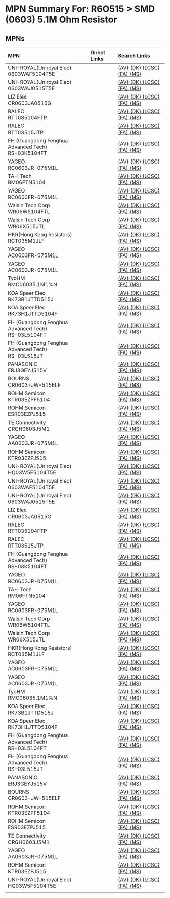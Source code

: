



# MPN Summary For: R6O515 > SMD (0603) 5.1M Ohm Resistor

## MPNs
  

|MPN|Direct Links|Search Links|
| :--- | :--- | :--- |
|UNI-ROYAL(Uniroyal Elec)<br>0603WAF5104T5E||[(AV) ](https://www.avnet.com/shop/us/search/0603WAF5104T5E)[(DK) ](https://www.digikey.co.uk/en/products/result?s=0603WAF5104T5E)[(LCSC) ](https://www.lcsc.com/search?q=0603WAF5104T5E)[(FA) ](https://uk.farnell.com/search?st=0603WAF5104T5E)[(MS) ](https://www.mouser.com/c/?q=0603WAF5104T5E)|
|UNI-ROYAL(Uniroyal Elec)<br>0603WAJ0515T5E||[(AV) ](https://www.avnet.com/shop/us/search/0603WAJ0515T5E)[(DK) ](https://www.digikey.co.uk/en/products/result?s=0603WAJ0515T5E)[(LCSC) ](https://www.lcsc.com/search?q=0603WAJ0515T5E)[(FA) ](https://uk.farnell.com/search?st=0603WAJ0515T5E)[(MS) ](https://www.mouser.com/c/?q=0603WAJ0515T5E)|
|LIZ Elec<br>CR0603JA0515G||[(AV) ](https://www.avnet.com/shop/us/search/CR0603JA0515G)[(DK) ](https://www.digikey.co.uk/en/products/result?s=CR0603JA0515G)[(LCSC) ](https://www.lcsc.com/search?q=CR0603JA0515G)[(FA) ](https://uk.farnell.com/search?st=CR0603JA0515G)[(MS) ](https://www.mouser.com/c/?q=CR0603JA0515G)|
|RALEC<br>RTT035104FTP||[(AV) ](https://www.avnet.com/shop/us/search/RTT035104FTP)[(DK) ](https://www.digikey.co.uk/en/products/result?s=RTT035104FTP)[(LCSC) ](https://www.lcsc.com/search?q=RTT035104FTP)[(FA) ](https://uk.farnell.com/search?st=RTT035104FTP)[(MS) ](https://www.mouser.com/c/?q=RTT035104FTP)|
|RALEC<br>RTT03515JTP||[(AV) ](https://www.avnet.com/shop/us/search/RTT03515JTP)[(DK) ](https://www.digikey.co.uk/en/products/result?s=RTT03515JTP)[(LCSC) ](https://www.lcsc.com/search?q=RTT03515JTP)[(FA) ](https://uk.farnell.com/search?st=RTT03515JTP)[(MS) ](https://www.mouser.com/c/?q=RTT03515JTP)|
|FH (Guangdong Fenghua Advanced Tech)<br>RS-03K5104FT||[(AV) ](https://www.avnet.com/shop/us/search/RS-03K5104FT)[(DK) ](https://www.digikey.co.uk/en/products/result?s=RS-03K5104FT)[(LCSC) ](https://www.lcsc.com/search?q=RS-03K5104FT)[(FA) ](https://uk.farnell.com/search?st=RS-03K5104FT)[(MS) ](https://www.mouser.com/c/?q=RS-03K5104FT)|
|YAGEO<br>RC0603JR-075M1L||[(AV) ](https://www.avnet.com/shop/us/search/RC0603JR-075M1L)[(DK) ](https://www.digikey.co.uk/en/products/result?s=RC0603JR-075M1L)[(LCSC) ](https://www.lcsc.com/search?q=RC0603JR-075M1L)[(FA) ](https://uk.farnell.com/search?st=RC0603JR-075M1L)[(MS) ](https://www.mouser.com/c/?q=RC0603JR-075M1L)|
|TA-I Tech<br>RM06FTN5104||[(AV) ](https://www.avnet.com/shop/us/search/RM06FTN5104)[(DK) ](https://www.digikey.co.uk/en/products/result?s=RM06FTN5104)[(LCSC) ](https://www.lcsc.com/search?q=RM06FTN5104)[(FA) ](https://uk.farnell.com/search?st=RM06FTN5104)[(MS) ](https://www.mouser.com/c/?q=RM06FTN5104)|
|YAGEO<br>RC0603FR-075M1L||[(AV) ](https://www.avnet.com/shop/us/search/RC0603FR-075M1L)[(DK) ](https://www.digikey.co.uk/en/products/result?s=RC0603FR-075M1L)[(LCSC) ](https://www.lcsc.com/search?q=RC0603FR-075M1L)[(FA) ](https://uk.farnell.com/search?st=RC0603FR-075M1L)[(MS) ](https://www.mouser.com/c/?q=RC0603FR-075M1L)|
|Walsin Tech Corp<br>WR06W5104FTL||[(AV) ](https://www.avnet.com/shop/us/search/WR06W5104FTL)[(DK) ](https://www.digikey.co.uk/en/products/result?s=WR06W5104FTL)[(LCSC) ](https://www.lcsc.com/search?q=WR06W5104FTL)[(FA) ](https://uk.farnell.com/search?st=WR06W5104FTL)[(MS) ](https://www.mouser.com/c/?q=WR06W5104FTL)|
|Walsin Tech Corp<br>WR06X515JTL||[(AV) ](https://www.avnet.com/shop/us/search/WR06X515JTL)[(DK) ](https://www.digikey.co.uk/en/products/result?s=WR06X515JTL)[(LCSC) ](https://www.lcsc.com/search?q=WR06X515JTL)[(FA) ](https://uk.farnell.com/search?st=WR06X515JTL)[(MS) ](https://www.mouser.com/c/?q=WR06X515JTL)|
|HKR(Hong Kong Resistors)<br>RCT035M1JLF||[(AV) ](https://www.avnet.com/shop/us/search/RCT035M1JLF)[(DK) ](https://www.digikey.co.uk/en/products/result?s=RCT035M1JLF)[(LCSC) ](https://www.lcsc.com/search?q=RCT035M1JLF)[(FA) ](https://uk.farnell.com/search?st=RCT035M1JLF)[(MS) ](https://www.mouser.com/c/?q=RCT035M1JLF)|
|YAGEO<br>AC0603FR-075M1L||[(AV) ](https://www.avnet.com/shop/us/search/AC0603FR-075M1L)[(DK) ](https://www.digikey.co.uk/en/products/result?s=AC0603FR-075M1L)[(LCSC) ](https://www.lcsc.com/search?q=AC0603FR-075M1L)[(FA) ](https://uk.farnell.com/search?st=AC0603FR-075M1L)[(MS) ](https://www.mouser.com/c/?q=AC0603FR-075M1L)|
|YAGEO<br>AC0603JR-075M1L||[(AV) ](https://www.avnet.com/shop/us/search/AC0603JR-075M1L)[(DK) ](https://www.digikey.co.uk/en/products/result?s=AC0603JR-075M1L)[(LCSC) ](https://www.lcsc.com/search?q=AC0603JR-075M1L)[(FA) ](https://uk.farnell.com/search?st=AC0603JR-075M1L)[(MS) ](https://www.mouser.com/c/?q=AC0603JR-075M1L)|
|TyoHM<br>RMC06035.1M1%N||[(AV) ](https://www.avnet.com/shop/us/search/RMC06035.1M1%N)[(DK) ](https://www.digikey.co.uk/en/products/result?s=RMC06035.1M1%N)[(LCSC) ](https://www.lcsc.com/search?q=RMC06035.1M1%N)[(FA) ](https://uk.farnell.com/search?st=RMC06035.1M1%N)[(MS) ](https://www.mouser.com/c/?q=RMC06035.1M1%N)|
|KOA Speer Elec<br>RK73B1JTTD515J||[(AV) ](https://www.avnet.com/shop/us/search/RK73B1JTTD515J)[(DK) ](https://www.digikey.co.uk/en/products/result?s=RK73B1JTTD515J)[(LCSC) ](https://www.lcsc.com/search?q=RK73B1JTTD515J)[(FA) ](https://uk.farnell.com/search?st=RK73B1JTTD515J)[(MS) ](https://www.mouser.com/c/?q=RK73B1JTTD515J)|
|KOA Speer Elec<br>RK73H1JTTD5104F||[(AV) ](https://www.avnet.com/shop/us/search/RK73H1JTTD5104F)[(DK) ](https://www.digikey.co.uk/en/products/result?s=RK73H1JTTD5104F)[(LCSC) ](https://www.lcsc.com/search?q=RK73H1JTTD5104F)[(FA) ](https://uk.farnell.com/search?st=RK73H1JTTD5104F)[(MS) ](https://www.mouser.com/c/?q=RK73H1JTTD5104F)|
|FH (Guangdong Fenghua Advanced Tech)<br>RS-03L5104FT||[(AV) ](https://www.avnet.com/shop/us/search/RS-03L5104FT)[(DK) ](https://www.digikey.co.uk/en/products/result?s=RS-03L5104FT)[(LCSC) ](https://www.lcsc.com/search?q=RS-03L5104FT)[(FA) ](https://uk.farnell.com/search?st=RS-03L5104FT)[(MS) ](https://www.mouser.com/c/?q=RS-03L5104FT)|
|FH (Guangdong Fenghua Advanced Tech)<br>RS-03L515JT||[(AV) ](https://www.avnet.com/shop/us/search/RS-03L515JT)[(DK) ](https://www.digikey.co.uk/en/products/result?s=RS-03L515JT)[(LCSC) ](https://www.lcsc.com/search?q=RS-03L515JT)[(FA) ](https://uk.farnell.com/search?st=RS-03L515JT)[(MS) ](https://www.mouser.com/c/?q=RS-03L515JT)|
|PANASONIC<br>ERJ3GEYJ515V||[(AV) ](https://www.avnet.com/shop/us/search/ERJ3GEYJ515V)[(DK) ](https://www.digikey.co.uk/en/products/result?s=ERJ3GEYJ515V)[(LCSC) ](https://www.lcsc.com/search?q=ERJ3GEYJ515V)[(FA) ](https://uk.farnell.com/search?st=ERJ3GEYJ515V)[(MS) ](https://www.mouser.com/c/?q=ERJ3GEYJ515V)|
|BOURNS<br>CR0603-JW-515ELF||[(AV) ](https://www.avnet.com/shop/us/search/CR0603-JW-515ELF)[(DK) ](https://www.digikey.co.uk/en/products/result?s=CR0603-JW-515ELF)[(LCSC) ](https://www.lcsc.com/search?q=CR0603-JW-515ELF)[(FA) ](https://uk.farnell.com/search?st=CR0603-JW-515ELF)[(MS) ](https://www.mouser.com/c/?q=CR0603-JW-515ELF)|
|ROHM Semicon<br>KTR03EZPF5104||[(AV) ](https://www.avnet.com/shop/us/search/KTR03EZPF5104)[(DK) ](https://www.digikey.co.uk/en/products/result?s=KTR03EZPF5104)[(LCSC) ](https://www.lcsc.com/search?q=KTR03EZPF5104)[(FA) ](https://uk.farnell.com/search?st=KTR03EZPF5104)[(MS) ](https://www.mouser.com/c/?q=KTR03EZPF5104)|
|ROHM Semicon<br>ESR03EZPJ515||[(AV) ](https://www.avnet.com/shop/us/search/ESR03EZPJ515)[(DK) ](https://www.digikey.co.uk/en/products/result?s=ESR03EZPJ515)[(LCSC) ](https://www.lcsc.com/search?q=ESR03EZPJ515)[(FA) ](https://uk.farnell.com/search?st=ESR03EZPJ515)[(MS) ](https://www.mouser.com/c/?q=ESR03EZPJ515)|
|TE Connectivity<br>CRGH0603J5M1||[(AV) ](https://www.avnet.com/shop/us/search/CRGH0603J5M1)[(DK) ](https://www.digikey.co.uk/en/products/result?s=CRGH0603J5M1)[(LCSC) ](https://www.lcsc.com/search?q=CRGH0603J5M1)[(FA) ](https://uk.farnell.com/search?st=CRGH0603J5M1)[(MS) ](https://www.mouser.com/c/?q=CRGH0603J5M1)|
|YAGEO<br>AA0603JR-075M1L||[(AV) ](https://www.avnet.com/shop/us/search/AA0603JR-075M1L)[(DK) ](https://www.digikey.co.uk/en/products/result?s=AA0603JR-075M1L)[(LCSC) ](https://www.lcsc.com/search?q=AA0603JR-075M1L)[(FA) ](https://uk.farnell.com/search?st=AA0603JR-075M1L)[(MS) ](https://www.mouser.com/c/?q=AA0603JR-075M1L)|
|ROHM Semicon<br>KTR03EZPJ515||[(AV) ](https://www.avnet.com/shop/us/search/KTR03EZPJ515)[(DK) ](https://www.digikey.co.uk/en/products/result?s=KTR03EZPJ515)[(LCSC) ](https://www.lcsc.com/search?q=KTR03EZPJ515)[(FA) ](https://uk.farnell.com/search?st=KTR03EZPJ515)[(MS) ](https://www.mouser.com/c/?q=KTR03EZPJ515)|
|UNI-ROYAL(Uniroyal Elec)<br>HQ03W5F5104T5E||[(AV) ](https://www.avnet.com/shop/us/search/HQ03W5F5104T5E)[(DK) ](https://www.digikey.co.uk/en/products/result?s=HQ03W5F5104T5E)[(LCSC) ](https://www.lcsc.com/search?q=HQ03W5F5104T5E)[(FA) ](https://uk.farnell.com/search?st=HQ03W5F5104T5E)[(MS) ](https://www.mouser.com/c/?q=HQ03W5F5104T5E)|
|UNI-ROYAL(Uniroyal Elec)<br>0603WAF5104T5E||[(AV) ](https://www.avnet.com/shop/us/search/0603WAF5104T5E)[(DK) ](https://www.digikey.co.uk/en/products/result?s=0603WAF5104T5E)[(LCSC) ](https://www.lcsc.com/search?q=0603WAF5104T5E)[(FA) ](https://uk.farnell.com/search?st=0603WAF5104T5E)[(MS) ](https://www.mouser.com/c/?q=0603WAF5104T5E)|
|UNI-ROYAL(Uniroyal Elec)<br>0603WAJ0515T5E||[(AV) ](https://www.avnet.com/shop/us/search/0603WAJ0515T5E)[(DK) ](https://www.digikey.co.uk/en/products/result?s=0603WAJ0515T5E)[(LCSC) ](https://www.lcsc.com/search?q=0603WAJ0515T5E)[(FA) ](https://uk.farnell.com/search?st=0603WAJ0515T5E)[(MS) ](https://www.mouser.com/c/?q=0603WAJ0515T5E)|
|LIZ Elec<br>CR0603JA0515G||[(AV) ](https://www.avnet.com/shop/us/search/CR0603JA0515G)[(DK) ](https://www.digikey.co.uk/en/products/result?s=CR0603JA0515G)[(LCSC) ](https://www.lcsc.com/search?q=CR0603JA0515G)[(FA) ](https://uk.farnell.com/search?st=CR0603JA0515G)[(MS) ](https://www.mouser.com/c/?q=CR0603JA0515G)|
|RALEC<br>RTT035104FTP||[(AV) ](https://www.avnet.com/shop/us/search/RTT035104FTP)[(DK) ](https://www.digikey.co.uk/en/products/result?s=RTT035104FTP)[(LCSC) ](https://www.lcsc.com/search?q=RTT035104FTP)[(FA) ](https://uk.farnell.com/search?st=RTT035104FTP)[(MS) ](https://www.mouser.com/c/?q=RTT035104FTP)|
|RALEC<br>RTT03515JTP||[(AV) ](https://www.avnet.com/shop/us/search/RTT03515JTP)[(DK) ](https://www.digikey.co.uk/en/products/result?s=RTT03515JTP)[(LCSC) ](https://www.lcsc.com/search?q=RTT03515JTP)[(FA) ](https://uk.farnell.com/search?st=RTT03515JTP)[(MS) ](https://www.mouser.com/c/?q=RTT03515JTP)|
|FH (Guangdong Fenghua Advanced Tech)<br>RS-03K5104FT||[(AV) ](https://www.avnet.com/shop/us/search/RS-03K5104FT)[(DK) ](https://www.digikey.co.uk/en/products/result?s=RS-03K5104FT)[(LCSC) ](https://www.lcsc.com/search?q=RS-03K5104FT)[(FA) ](https://uk.farnell.com/search?st=RS-03K5104FT)[(MS) ](https://www.mouser.com/c/?q=RS-03K5104FT)|
|YAGEO<br>RC0603JR-075M1L||[(AV) ](https://www.avnet.com/shop/us/search/RC0603JR-075M1L)[(DK) ](https://www.digikey.co.uk/en/products/result?s=RC0603JR-075M1L)[(LCSC) ](https://www.lcsc.com/search?q=RC0603JR-075M1L)[(FA) ](https://uk.farnell.com/search?st=RC0603JR-075M1L)[(MS) ](https://www.mouser.com/c/?q=RC0603JR-075M1L)|
|TA-I Tech<br>RM06FTN5104||[(AV) ](https://www.avnet.com/shop/us/search/RM06FTN5104)[(DK) ](https://www.digikey.co.uk/en/products/result?s=RM06FTN5104)[(LCSC) ](https://www.lcsc.com/search?q=RM06FTN5104)[(FA) ](https://uk.farnell.com/search?st=RM06FTN5104)[(MS) ](https://www.mouser.com/c/?q=RM06FTN5104)|
|YAGEO<br>RC0603FR-075M1L||[(AV) ](https://www.avnet.com/shop/us/search/RC0603FR-075M1L)[(DK) ](https://www.digikey.co.uk/en/products/result?s=RC0603FR-075M1L)[(LCSC) ](https://www.lcsc.com/search?q=RC0603FR-075M1L)[(FA) ](https://uk.farnell.com/search?st=RC0603FR-075M1L)[(MS) ](https://www.mouser.com/c/?q=RC0603FR-075M1L)|
|Walsin Tech Corp<br>WR06W5104FTL||[(AV) ](https://www.avnet.com/shop/us/search/WR06W5104FTL)[(DK) ](https://www.digikey.co.uk/en/products/result?s=WR06W5104FTL)[(LCSC) ](https://www.lcsc.com/search?q=WR06W5104FTL)[(FA) ](https://uk.farnell.com/search?st=WR06W5104FTL)[(MS) ](https://www.mouser.com/c/?q=WR06W5104FTL)|
|Walsin Tech Corp<br>WR06X515JTL||[(AV) ](https://www.avnet.com/shop/us/search/WR06X515JTL)[(DK) ](https://www.digikey.co.uk/en/products/result?s=WR06X515JTL)[(LCSC) ](https://www.lcsc.com/search?q=WR06X515JTL)[(FA) ](https://uk.farnell.com/search?st=WR06X515JTL)[(MS) ](https://www.mouser.com/c/?q=WR06X515JTL)|
|HKR(Hong Kong Resistors)<br>RCT035M1JLF||[(AV) ](https://www.avnet.com/shop/us/search/RCT035M1JLF)[(DK) ](https://www.digikey.co.uk/en/products/result?s=RCT035M1JLF)[(LCSC) ](https://www.lcsc.com/search?q=RCT035M1JLF)[(FA) ](https://uk.farnell.com/search?st=RCT035M1JLF)[(MS) ](https://www.mouser.com/c/?q=RCT035M1JLF)|
|YAGEO<br>AC0603FR-075M1L||[(AV) ](https://www.avnet.com/shop/us/search/AC0603FR-075M1L)[(DK) ](https://www.digikey.co.uk/en/products/result?s=AC0603FR-075M1L)[(LCSC) ](https://www.lcsc.com/search?q=AC0603FR-075M1L)[(FA) ](https://uk.farnell.com/search?st=AC0603FR-075M1L)[(MS) ](https://www.mouser.com/c/?q=AC0603FR-075M1L)|
|YAGEO<br>AC0603JR-075M1L||[(AV) ](https://www.avnet.com/shop/us/search/AC0603JR-075M1L)[(DK) ](https://www.digikey.co.uk/en/products/result?s=AC0603JR-075M1L)[(LCSC) ](https://www.lcsc.com/search?q=AC0603JR-075M1L)[(FA) ](https://uk.farnell.com/search?st=AC0603JR-075M1L)[(MS) ](https://www.mouser.com/c/?q=AC0603JR-075M1L)|
|TyoHM<br>RMC06035.1M1%N||[(AV) ](https://www.avnet.com/shop/us/search/RMC06035.1M1%N)[(DK) ](https://www.digikey.co.uk/en/products/result?s=RMC06035.1M1%N)[(LCSC) ](https://www.lcsc.com/search?q=RMC06035.1M1%N)[(FA) ](https://uk.farnell.com/search?st=RMC06035.1M1%N)[(MS) ](https://www.mouser.com/c/?q=RMC06035.1M1%N)|
|KOA Speer Elec<br>RK73B1JTTD515J||[(AV) ](https://www.avnet.com/shop/us/search/RK73B1JTTD515J)[(DK) ](https://www.digikey.co.uk/en/products/result?s=RK73B1JTTD515J)[(LCSC) ](https://www.lcsc.com/search?q=RK73B1JTTD515J)[(FA) ](https://uk.farnell.com/search?st=RK73B1JTTD515J)[(MS) ](https://www.mouser.com/c/?q=RK73B1JTTD515J)|
|KOA Speer Elec<br>RK73H1JTTD5104F||[(AV) ](https://www.avnet.com/shop/us/search/RK73H1JTTD5104F)[(DK) ](https://www.digikey.co.uk/en/products/result?s=RK73H1JTTD5104F)[(LCSC) ](https://www.lcsc.com/search?q=RK73H1JTTD5104F)[(FA) ](https://uk.farnell.com/search?st=RK73H1JTTD5104F)[(MS) ](https://www.mouser.com/c/?q=RK73H1JTTD5104F)|
|FH (Guangdong Fenghua Advanced Tech)<br>RS-03L5104FT||[(AV) ](https://www.avnet.com/shop/us/search/RS-03L5104FT)[(DK) ](https://www.digikey.co.uk/en/products/result?s=RS-03L5104FT)[(LCSC) ](https://www.lcsc.com/search?q=RS-03L5104FT)[(FA) ](https://uk.farnell.com/search?st=RS-03L5104FT)[(MS) ](https://www.mouser.com/c/?q=RS-03L5104FT)|
|FH (Guangdong Fenghua Advanced Tech)<br>RS-03L515JT||[(AV) ](https://www.avnet.com/shop/us/search/RS-03L515JT)[(DK) ](https://www.digikey.co.uk/en/products/result?s=RS-03L515JT)[(LCSC) ](https://www.lcsc.com/search?q=RS-03L515JT)[(FA) ](https://uk.farnell.com/search?st=RS-03L515JT)[(MS) ](https://www.mouser.com/c/?q=RS-03L515JT)|
|PANASONIC<br>ERJ3GEYJ515V||[(AV) ](https://www.avnet.com/shop/us/search/ERJ3GEYJ515V)[(DK) ](https://www.digikey.co.uk/en/products/result?s=ERJ3GEYJ515V)[(LCSC) ](https://www.lcsc.com/search?q=ERJ3GEYJ515V)[(FA) ](https://uk.farnell.com/search?st=ERJ3GEYJ515V)[(MS) ](https://www.mouser.com/c/?q=ERJ3GEYJ515V)|
|BOURNS<br>CR0603-JW-515ELF||[(AV) ](https://www.avnet.com/shop/us/search/CR0603-JW-515ELF)[(DK) ](https://www.digikey.co.uk/en/products/result?s=CR0603-JW-515ELF)[(LCSC) ](https://www.lcsc.com/search?q=CR0603-JW-515ELF)[(FA) ](https://uk.farnell.com/search?st=CR0603-JW-515ELF)[(MS) ](https://www.mouser.com/c/?q=CR0603-JW-515ELF)|
|ROHM Semicon<br>KTR03EZPF5104||[(AV) ](https://www.avnet.com/shop/us/search/KTR03EZPF5104)[(DK) ](https://www.digikey.co.uk/en/products/result?s=KTR03EZPF5104)[(LCSC) ](https://www.lcsc.com/search?q=KTR03EZPF5104)[(FA) ](https://uk.farnell.com/search?st=KTR03EZPF5104)[(MS) ](https://www.mouser.com/c/?q=KTR03EZPF5104)|
|ROHM Semicon<br>ESR03EZPJ515||[(AV) ](https://www.avnet.com/shop/us/search/ESR03EZPJ515)[(DK) ](https://www.digikey.co.uk/en/products/result?s=ESR03EZPJ515)[(LCSC) ](https://www.lcsc.com/search?q=ESR03EZPJ515)[(FA) ](https://uk.farnell.com/search?st=ESR03EZPJ515)[(MS) ](https://www.mouser.com/c/?q=ESR03EZPJ515)|
|TE Connectivity<br>CRGH0603J5M1||[(AV) ](https://www.avnet.com/shop/us/search/CRGH0603J5M1)[(DK) ](https://www.digikey.co.uk/en/products/result?s=CRGH0603J5M1)[(LCSC) ](https://www.lcsc.com/search?q=CRGH0603J5M1)[(FA) ](https://uk.farnell.com/search?st=CRGH0603J5M1)[(MS) ](https://www.mouser.com/c/?q=CRGH0603J5M1)|
|YAGEO<br>AA0603JR-075M1L||[(AV) ](https://www.avnet.com/shop/us/search/AA0603JR-075M1L)[(DK) ](https://www.digikey.co.uk/en/products/result?s=AA0603JR-075M1L)[(LCSC) ](https://www.lcsc.com/search?q=AA0603JR-075M1L)[(FA) ](https://uk.farnell.com/search?st=AA0603JR-075M1L)[(MS) ](https://www.mouser.com/c/?q=AA0603JR-075M1L)|
|ROHM Semicon<br>KTR03EZPJ515||[(AV) ](https://www.avnet.com/shop/us/search/KTR03EZPJ515)[(DK) ](https://www.digikey.co.uk/en/products/result?s=KTR03EZPJ515)[(LCSC) ](https://www.lcsc.com/search?q=KTR03EZPJ515)[(FA) ](https://uk.farnell.com/search?st=KTR03EZPJ515)[(MS) ](https://www.mouser.com/c/?q=KTR03EZPJ515)|
|UNI-ROYAL(Uniroyal Elec)<br>HQ03W5F5104T5E||[(AV) ](https://www.avnet.com/shop/us/search/HQ03W5F5104T5E)[(DK) ](https://www.digikey.co.uk/en/products/result?s=HQ03W5F5104T5E)[(LCSC) ](https://www.lcsc.com/search?q=HQ03W5F5104T5E)[(FA) ](https://uk.farnell.com/search?st=HQ03W5F5104T5E)[(MS) ](https://www.mouser.com/c/?q=HQ03W5F5104T5E)|
||||
